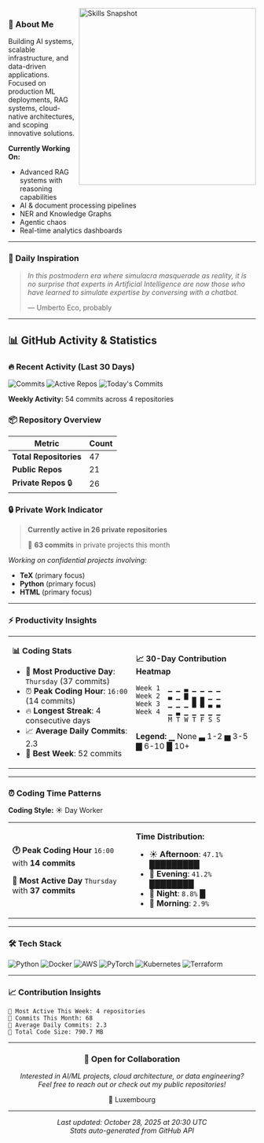 <img align="right" width="360" alt="Skills Snapshot" src="https://quickchart.io/chart?w=480&h=420&bkg=white&c=%7B%22type%22%3A%22radar%22%2C%22data%22%3A%7B%22labels%22%3A%5B%22coding%22%2C%22LLM%2FAgents%22%2C%22ChatGPT%22%2C%22Claude%22%2C%22Grok%22%2C%22LLaMA%22%2C%22Ollama%22%2C%22Gemini%22%5D%2C%22datasets%22%3A%5B%7B%22label%22%3A%22Current%22%2C%22data%22%3A%5B95%2C90%2C88%2C90%2C87%2C90%2C90%2C88%5D%2C%22fill%22%3Atrue%2C%22backgroundColor%22%3A%22rgba(99%2C102%2C241%2C0.25)%22%2C%22borderColor%22%3A%22rgba(99%2C102%2C241%2C1)%22%2C%22borderWidth%22%3A2%2C%22pointBackgroundColor%22%3A%22rgba(99%2C102%2C241%2C1)%22%2C%22pointRadius%22%3A4%2C%22pointHoverRadius%22%3A6%7D%2C%7B%22label%22%3A%22Target%22%2C%22data%22%3A%5B98%2C92%2C90%2C95%2C90%2C95%2C94%2C92%5D%2C%22fill%22%3Afalse%2C%22borderColor%22%3A%22rgba(16%2C185%2C129%2C1)%22%2C%22borderDash%22%3A%5B4%2C4%5D%2C%22borderWidth%22%3A2%2C%22pointRadius%22%3A0%7D%5D%7D%2C%22options%22%3A%7B%22responsive%22%3Atrue%2C%22plugins%22%3A%7B%22legend%22%3A%7B%22position%22%3A%22bottom%22%7D%2C%22title%22%3A%7B%22display%22%3Atrue%2C%22text%22%3A%22Skills%20Snapshot%22%2C%22font%22%3A%7B%22size%22%3A16%2C%22weight%22%3A%22600%22%7D%7D%7D%2C%22scales%22%3A%7B%22r%22%3A%7B%22beginAtZero%22%3Atrue%2C%22min%22%3A0%2C%22max%22%3A100%2C%22ticks%22%3A%7B%22stepSize%22%3A20%2C%22showLabelBackdrop%22%3Afalse%7D%2C%22grid%22%3A%7B%22color%22%3A%22rgba(148%2C163%2C184%2C0.3)%22%2C%22lineWidth%22%3A1%7D%2C%22angleLines%22%3A%7B%22color%22%3A%22rgba(148%2C163%2C184%2C0.35)%22%2C%22lineWidth%22%3A1%7D%2C%22pointLabels%22%3A%7B%22color%22%3A%22%23334155%22%2C%22padding%22%3A6%2C%22font%22%3A%7B%22size%22%3A11%2C%22weight%22%3A%22600%22%7D%7D%7D%7D%2C%22elements%22%3A%7B%22line%22%3A%7B%22tension%22%3A0.2%7D%7D%7D%7D" />

### 👋 About Me

Building AI systems, scalable infrastructure, and data-driven applications. Focused on production ML deployments, RAG systems, cloud-native architectures, and scoping innovative solutions.

**Currently Working On:**
- Advanced RAG systems with reasoning capabilities
- AI & document processing pipelines
- NER and Knowledge Graphs
- Agentic chaos
- Real-time analytics dashboards

---

### 💭 Daily Inspiration

> *In this postmodern era where simulacra masquerade as reality, it is no surprise that experts in Artificial Intelligence are now those who have learned to simulate expertise by conversing with a chatbot.*
>
> — Umberto Eco, probably

---

## 📊 GitHub Activity & Statistics

### 🔥 Recent Activity (Last 30 Days)
![Commits](https://img.shields.io/badge/Commits_This_Month-68-blue?style=flat-square&logo=git)
![Active Repos](https://img.shields.io/badge/Active_Repos-9-green?style=flat-square&logo=github)
![Today's Commits](https://img.shields.io/badge/Today-2_commits-orange?style=flat-square&logo=github)

**Weekly Activity:** 54 commits across 4 repositories

### 📦 Repository Overview
| Metric | Count |
|--------|-------|
| **Total Repositories** | 47 |
| **Public Repos** | 21 |
| **Private Repos** 🔒 | 26 |

### 🔒 Private Work Indicator
> **Currently active in 26 private repositories**
> 
> 🚀 **63 commits** in private projects this month

*Working on confidential projects involving:*
- **TeX** (primary focus)
- **Python** (primary focus)
- **HTML** (primary focus)

---

### ⚡ Productivity Insights


<table>
<tr>
<td width="50%">

**📊 Coding Stats**
- 📅 **Most Productive Day**: `Thursday` (37 commits)
- ⏰ **Peak Coding Hour**: `16:00` (14 commits)
- 🔥 **Longest Streak**: 4 consecutive days
- 📈 **Average Daily Commits**: 2.3
- 💪 **Best Week**: 52 commits

</td>
<td width="50%">

**📈 30-Day Contribution Heatmap**

```
Week 1  ▁ ▁ ▃ ▁ ▁ ▁ ▁
Week 2  ▃ ▁ ▇ ▃ ▃ ▁ ▁
Week 3  ▁ ▁ ▁ █ █ ▃ ▃
Week 4  ▁ ▃ ▁ ▁ ▁ ▁ ▁
        M T W T F S S
```

**Legend:** ▁ None  ▃ 1-2  ▅ 3-5  ▇ 6-10  █ 10+

</td>
</tr>
</table>

---

### ⏰ Coding Time Patterns

**Coding Style:** ☀️ Day Worker

<table>
<tr>
<td width="50%">

**🕐 Peak Coding Hour**
`16:00` with **14 commits**

**📅 Most Active Day**
`Thursday` with **37 commits**

</td>
<td width="50%">

**Time Distribution:**
- ☀️ **Afternoon**: `47.1%` █████████
- 🌆 **Evening**: `41.2%` ████████
- 🌙 **Night**: `8.8%` █
- 🌅 **Morning**: `2.9%` 

</td>
</tr>
</table>


---

### 🛠️ Tech Stack

![Python](https://img.shields.io/badge/-Python-3776AB?style=flat-square&logo=python&logoColor=white)
![Docker](https://img.shields.io/badge/-Docker-2496ED?style=flat-square&logo=docker&logoColor=white)
![AWS](https://img.shields.io/badge/-AWS-232F3E?style=flat-square&logo=amazon-aws&logoColor=white)
![PyTorch](https://img.shields.io/badge/-PyTorch-EE4C2C?style=flat-square&logo=pytorch&logoColor=white)
![Kubernetes](https://img.shields.io/badge/-Kubernetes-326CE5?style=flat-square&logo=kubernetes&logoColor=white)
![Terraform](https://img.shields.io/badge/-Terraform-7B42BC?style=flat-square&logo=terraform&logoColor=white)

---

### 📈 Contribution Insights

```text
🔹 Most Active This Week: 4 repositories
🔹 Commits This Month: 68
🔹 Average Daily Commits: 2.3
🔹 Total Code Size: 790.7 MB
```

---

<div align="center">

### 💼 Open for Collaboration

*Interested in AI/ML projects, cloud architecture, or data engineering?*  
*Feel free to reach out or check out my public repositories!*

📍 Luxembourg

---

*Last updated: October 28, 2025 at 20:30 UTC*  
*Stats auto-generated from GitHub API*

</div>
